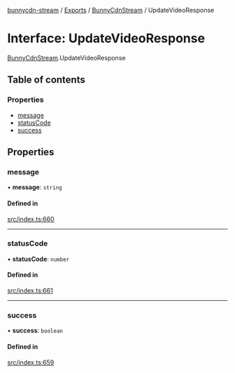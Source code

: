 [bunnycdn-stream](../README.md) / [Exports](../modules.md) / [BunnyCdnStream](../modules/BunnyCdnStream.md) / UpdateVideoResponse

# Interface: UpdateVideoResponse

[BunnyCdnStream](../modules/BunnyCdnStream.md).UpdateVideoResponse

## Table of contents

### Properties

- [message](BunnyCdnStream.UpdateVideoResponse.md#message)
- [statusCode](BunnyCdnStream.UpdateVideoResponse.md#statuscode)
- [success](BunnyCdnStream.UpdateVideoResponse.md#success)

## Properties

### message

• **message**: `string`

#### Defined in

[src/index.ts:660](https://github.com/dan-online/bunnycdn-stream/blob/f2e1c22/src/index.ts#L660)

___

### statusCode

• **statusCode**: `number`

#### Defined in

[src/index.ts:661](https://github.com/dan-online/bunnycdn-stream/blob/f2e1c22/src/index.ts#L661)

___

### success

• **success**: `boolean`

#### Defined in

[src/index.ts:659](https://github.com/dan-online/bunnycdn-stream/blob/f2e1c22/src/index.ts#L659)
